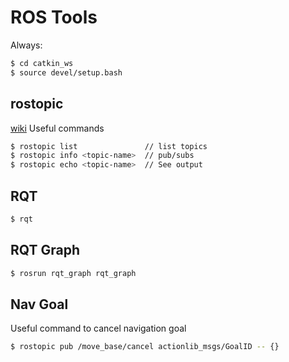 # ROS Tools
Always:
```bash
$ cd catkin_ws
$ source devel/setup.bash
```

## rostopic
[wiki](http://wiki.ros.org/rostopic)
Useful commands
```bash
$ rostopic list               // list topics
$ rostopic info <topic-name>  // pub/subs
$ rostopic echo <topic-name>  // See output
```

## RQT
```bash
$ rqt
```

## RQT Graph
```bash
$ rosrun rqt_graph rqt_graph
```

## Nav Goal
Useful command to cancel navigation goal
```bash
$ rostopic pub /move_base/cancel actionlib_msgs/GoalID -- {}
```